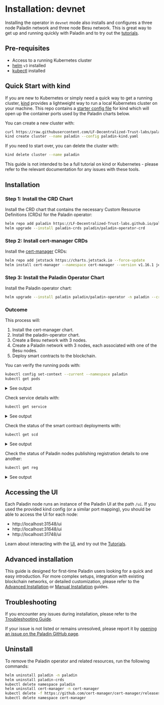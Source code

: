 # Installation: devnet

Installing the operator in `devnet` mode also installs and configures a three node Paladin network and three node Besu network. This is great way to get up and running quickly with Paladin and to try out the [tutorials](../tutorials/index.md).

## Pre-requisites

* Access to a running Kubernetes cluster
* [helm](https://helm.sh/) `v3` installed
* [kubectl](https://kubernetes.io/docs/reference/kubectl/) installed

## Quick Start with kind

If you are new to Kubernetes or simply need a quick way to get a running cluster, [kind](https://kind.sigs.k8s.io/)
provides a lightweight way to run a local Kubernetes cluster on your machine. This repo contains a
[starter config file](https://github.com/LF-Decentralized-Trust-labs/paladin/blob/main/operator/paladin-kind.yaml)
for kind which will open up the container ports used by the Paladin charts below.

You can create a new cluster with:

```bash
curl https://raw.githubusercontent.com/LF-Decentralized-Trust-labs/paladin/refs/heads/main/operator/paladin-kind.yaml -L -O
kind create cluster --name paladin --config paladin-kind.yaml
```

If you need to start over, you can delete the cluster with:

```bash
kind delete cluster --name paladin
```

This guide is not intended to be a full tutorial on kind or Kubernetes - please refer to the relevant
documentation for any issues with these tools.

## Installation

### Step 1: Install the CRD Chart

Install the CRD chart that contains the necessary Custom Resource Definitions (CRDs) for the Paladin operator:

```bash
helm repo add paladin https://LF-Decentralized-Trust-labs.github.io/paladin --force-update
helm upgrade --install paladin-crds paladin/paladin-operator-crd
```

### Step 2: Install cert-manager CRDs

Install the [cert-manager](https://artifacthub.io/packages/helm/cert-manager/cert-manager) CRDs:

```bash
helm repo add jetstack https://charts.jetstack.io --force-update
helm install cert-manager --namespace cert-manager --version v1.16.1 jetstack/cert-manager --create-namespace --set crds.enabled=true
```

### Step 3: Install the Paladin Operator Chart

Install the Paladin operator chart:

```bash
helm upgrade --install paladin paladin/paladin-operator -n paladin --create-namespace
```

### Outcome

This process will:

1. Install the cert-manager chart.
2. Install the paladin-operator chart.
3. Create a Besu network with 3 nodes.
4. Create a Paladin network with 3 nodes, each associated with one of the Besu nodes.
5. Deploy smart contracts to the blockchain.

You can verify the running pods with:

```bash
kubectl config set-context --current --namespace paladin
kubectl get pods
```

<details>
<summary>See output</summary>

```bash
NAME                                READY   STATUS    RESTARTS      AGE
besu-node1-0                        1/1     Running   0             104s
besu-node2-0                        1/1     Running   0             104s
besu-node3-0                        1/1     Running   0             104s
paladin-node1-0                     2/2     Running   0             104s
paladin-node2-0                     2/2     Running   0             104s
paladin-node3-0                     2/2     Running   0             104s
paladin-operator-6f6864854b-bp8nb   1/1     Running   0             115s
```
</details>

Check service details with:

```bash
kubectl get service
```

<details>
<summary>See output</summary>

```bash
NAME               TYPE        CLUSTER-IP     EXTERNAL-IP   PORT(S)                                                                        AGE
besu-node1         NodePort    10.96.83.214   <none>        8547:31547/TCP,30303:31627/TCP,30303:31627/UDP,8545:31545/TCP,8546:31546/TCP   6m53s
besu-node2         NodePort    10.96.73.13    <none>        8547:31647/TCP,30303:32690/TCP,30303:32690/UDP,8545:31645/TCP,8546:31646/TCP   6m53s
besu-node3         NodePort    10.96.22.234   <none>        8547:31747/TCP,30303:31724/TCP,30303:31724/UDP,8545:31745/TCP,8546:31746/TCP   6m53s
paladin-node1      NodePort    10.96.174.16   <none>        8548:31548/TCP,8549:31549/TCP,9000:31702/TCP                                   6m54s
paladin-node2      NodePort    10.96.15.53    <none>        8548:31648/TCP,8549:31649/TCP,9000:32414/TCP                                   6m54s
paladin-node3      NodePort    10.96.130.13   <none>        8548:31748/TCP,8549:31749/TCP,9000:30324/TCP                                   6m52s
paladin-operator   ClusterIP   10.96.134.58   <none>        80/TCP                                                                         7m4s
```
</details>

Check the status of the smart contract deployments with:

```bash
kubectl get scd
```

<details>
<summary>See output</summary>

```bash
NAME                                     STATUS    DEPS   TRANSACTIONID                          CONTRACT                                     TXHASH                                                               FAILURE
noto-factory                             Success   0/0    37bdf054-1586-4fbf-8fb1-8ba82e804b03   0x097e199bb09c67fa1a70f8faabd6bb6f73b46b1b   0x101d18edc452cdfb7708482a82931c008e7614ff6c827b6ecf19e603f28bd64e
pente-factory                            Success   0/0    5cb8afba-6d6b-4c69-86d1-dced6d66e72b   0x1d9490417b1aa097ea4ed5a2c7461a91a24e1b94   0x2c6ab8d2815f7ecca8f5455a279d9f318cc73812fe4e8527dfa60d3faf01fb5c
registry                                 Success   0/0    cb6c4d54-6cbb-459e-92fb-d9a4b1253008   0x8e4368f9cff103257fc0d3fee65de96da476f402   0x6a524eee8f9c3f728b8c55ef128da81658e022e01f68dd7f09a907cd0b41792b
zeto-factory                             Success   0/0    1956cd0d-57df-4ead-938d-6b2ca7c3af24   0xbe51a4d2a77dab8523062f36310cadb9491e212f   0xe47fd55373bf2c5e088c22535fb27c171db879150ca9b81743482a6dbe51b82b
zeto-g16-check-hashes-value              Success   0/0    bb89354d-d33b-4918-a76e-815204ae621f   0xce09a6f94fedbf7797aadedc607485afb3f12ae0   0xd63f0105c02473910ec7ad43d8f19907ab08c6909eefc77ece4b2815a03c74a8
zeto-g16-check-inputs-outputs            Success   0/0    e0793bf5-5daa-499e-a999-1d054b0c09cf   0x16a030887b97b7d5425159478f5545f5d37370f1   0x2f1f000f08e0189e2aa6b806d0e672dc5b6df1f1f009bf8792994d7b92b3ee18
zeto-g16-check-inputs-outputs-batch      Success   0/0    20d75131-7de9-4378-aa24-27a6788e9efe   0xacdc6af26b831a9307125e4e1ec0a5601eae6f0a   0x7dc9999281ad5d3b27408893d64ba4c7550292b64c3134d3733cbc110b6245f5
zeto-g16-verifier-anon                   Success   0/0    714cddd9-7479-4d18-8554-fd9cb49d6047   0x76da65751f561b35a7befe3c8b7f1ba1d5617882   0xc9b5fef8c99319f84a14330ebd6e4778994bdea2857a65a404920d7a2c8c838d
zeto-g16-verifier-anon-batch             Success   0/0    5037f730-cc9e-4875-8a11-428be74855ae   0x65e9b3b755d551b1a938aae02154118bfb2e7d5c   0xf1ee595b494927ca50122c9893a8acfdf93d74c6e53fd04be3b3da5f840f8a4b
zeto-g16-verifier-anon-enc               Success   0/0    906b8cd2-40c1-4992-8fe8-1e696eaf9d70   0x99287a67da14dd77d21a15536b7e3671f9a51772   0x38ae90890d20c43cfc25a05a36dd5e9b9085ba13578585b04f76c2bf7cc02ab3
zeto-g16-verifier-anon-enc-batch         Success   0/0    1b1a9713-a695-499f-a28c-c8b02f74ab82   0x1bcaff14e2c1652e2b552b0ee31c77223301b8e1   0x5f826fe4fe871afdd2214608fefda755997baffc7d110a5a1d44b81b65c9fdb9
zeto-g16-verifier-anon-nullifier         Success   0/0    e0c2a915-7b1f-43e4-a485-de2ae119e472   0x4c1f4a2d0789a74a1814101c223ce839c6f9d506   0x71ec84c3647a6d0de12fe3dcf8165cb10a06e110cdabc7d873fe5929110bb76b
zeto-g16-verifier-anon-nullifier-batch   Success   0/0    b533c381-9c68-499e-80e0-2d97a69ee530   0xf88b34f7fe5a5c5d6b3d08e555ba22560ecbb59a   0x453e5ddcb77f6462d8aad9b1e68d6b979b8d454c330f8faae10cbd1f1a7c0b1c
zeto-impl-anon                           Success   0/0    22c9cf3a-2219-4b6d-aa63-3657a480c611   0x600bfecadf35e5d88c6672dbfd9b1ed4d9e28845   0xe7e7ab84afb10e4a4086096fc4f6a96b1119b52a5560b3a90a18f34f8b8dbf93
zeto-impl-anon-enc                       Success   0/0    e39b026a-1f74-4d9d-af6b-269ccebb8dc0   0xf4cdfd7ff695500eb2a28430d59958a36d06fe54   0x854e8f34791243c9672c02d962ed23d4df6b8f6e679881961badcc430ceed855
zeto-impl-anon-nullifier                 Success   2/2    2d1d51d6-a16f-4745-bfff-9eeaeb9ae06e   0xc423ccfec92822b3354dd540fa8fa4b6b5bbd923   0x43698f6172c2be0daaa149ee5cad8c547a9ba06de1d6e0492aaf5f49516d583f
zeto-poseidon-unit2l                     Success   0/0    d40f7043-300e-4345-981d-08470514ac34   0xa74a67ed2eaa058aaa640168e7738ac9de73804e   0x8138c9ce405e56c72c6da6cac2f549a0d36b5c9443c154e49d96f1bedbbce8ca
zeto-poseidon-unit3l                     Success   0/0    f8c5de8b-dfa3-4c0e-b3b1-9cdafbb25b54   0x01b3139005de155632fb52107757b1688b937ed1   0x859a12b1705c7e061a288857d4ad9c4a27b42ca6d9fd3804a1fdaa2c11b3cc38
zeto-smt-lib                             Success   2/2    ac199436-51a4-4d91-98a3-b80b8074e3a8   0xf79adb0e771c08783d79cc223ec2be29166e8858   0x6ed5ee88c82d7f8c0ef9c56976d9f274c9a5ce5e575a9932be49b118cbdb502a
```

</details>

Check the status of Paladin nodes publishing registration details to one another:

```bash
kubectl get reg
```

<details>
<summary>See output</summary>

```bash
NAME    PUBLISHED
node1   2
node2   2
node3   2
```

</details>

## Accessing the UI

Each Paladin node runs an instance of the Paladin UI at the path `/ui`. If you used the provided kind config
(or a similar port mapping), you should be able to access the UI for each node:

* http://localhost:31548/ui
* http://localhost:31648/ui
* http://localhost:31748/ui

Learn about interacting with the [UI](./user-interface.md), and try out the [Tutorials](./../tutorials/index.md).

## Advanced installation

This guide is designed for first-time Paladin users looking for a quick and easy introduction. For more complex setups, integration with existing blockchain networks, or detailed customization, please refer to the [Advanced Installation](./installation-advanced.md) or [Manual Installation](./installation-manual.md) guides.

## Troubleshooting

If you encounter any issues during installation, please refer to the [Troubleshooting Guide](./troubleshooting.md).  

If your issue is not listed or remains unresolved, please report it by [opening an issue on the Paladin GitHub page](https://github.com/LF-Decentralized-Trust-labs/paladin/issues).

## Uninstall

To remove the Paladin operator and related resources, run the following commands:
```bash
helm uninstall paladin -n paladin
helm uninstall paladin-crds
kubectl delete namespace paladin
helm uninstall cert-manager -n cert-manager
kubectl delete -f https://github.com/cert-manager/cert-manager/releases/download/v1.16.1/cert-manager.crds.yaml
kubectl delete namespace cert-manager
```
